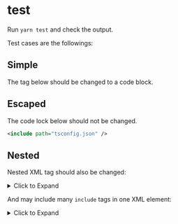 # test

Run `yarn test` and check the output.

Test cases are the followings:

## Simple

The tag below should be changed to a code block.

<include path="tsconfig.json" />

## Escaped

The code lock below should not be changed.

```xml
<include path="tsconfig.json" />
```

## Nested

Nested XML tag should also be changed:

<details>
<summary>Click to Expand</summary>
<include path="tsconfig.json" />
</details>

And may include many `include` tags in one XML element:

<details>
<summary>Click to Expand</summary>
<include path="tsconfig.json" />
<include path="tsconfig.json" />
</details>
